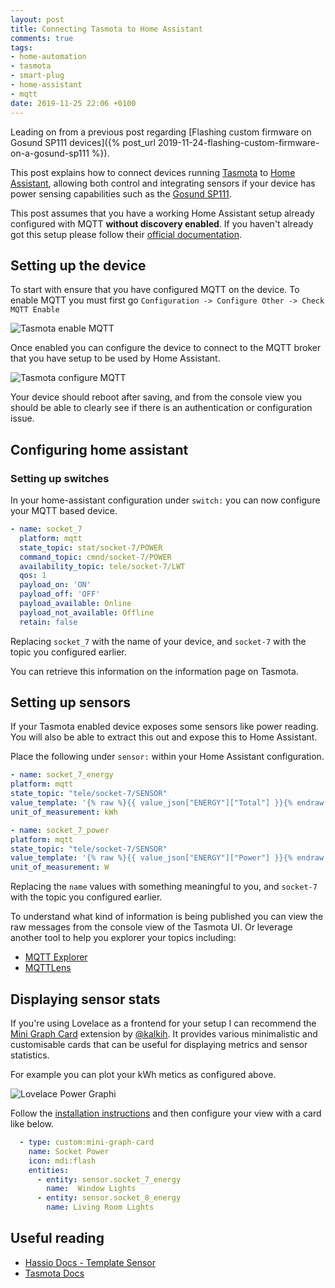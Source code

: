 ```yaml
---
layout: post
title: Connecting Tasmota to Home Assistant
comments: true
tags:
- home-automation
- tasmota
- smart-plug
- home-assistant
- mqtt
date: 2019-11-25 22:06 +0100
---
```

Leading on from a previous post regarding [Flashing custom firmware on Gosund SP111 devices]({% post_url 2019-11-24-flashing-custom-firmware-on-a-gosund-sp111 %}).

This post explains how to connect devices running [Tasmota][3] to [Home Assistant][1], allowing both control and integrating sensors if your device has power sensing capabilities such as the [Gosund SP111][0].

This post assumes that you have a working Home Assistant setup already configured with MQTT __without discovery enabled__. If you haven't already got this setup please follow their [official documentation][2].

## Setting up the device

To start with ensure that you have configured MQTT on the device. To enable MQTT you must first go `Configuration -> Configure Other -> Check MQTT Enable`

![Tasmota enable MQTT](/assets/img/posts/tasmota-enable-mqtt.png)

Once enabled you can configure the device to connect to the MQTT broker that you have setup to be used by Home Assistant.

![Tasmota configure MQTT](/assets/img/posts/tasmota-mqtt.png)

Your device should reboot after saving, and from the console view you should be able to clearly see if there is an authentication or configuration issue.

## Configuring home assistant

### Setting up switches

In your home-assistant configuration under `switch:` you can now configure your MQTT based device.

```yaml
- name: socket_7
  platform: mqtt
  state_topic: stat/socket-7/POWER
  command_topic: cmnd/socket-7/POWER
  availability_topic: tele/socket-7/LWT
  qos: 1
  payload_on: 'ON'
  payload_off: 'OFF'
  payload_available: Online
  payload_not_available: Offline
  retain: false

```

Replacing `socket_7` with the name of your device, and `socket-7` with the topic you configured earlier.

You can retrieve this information on the information page on Tasmota.

## Setting up sensors

If your Tasmota enabled device exposes some sensors like power reading. You will also be able to extract this out and expose this to Home Assistant.

Place the following under `sensor:` within your Home Assistant configuration.

```yaml
- name: socket_7_energy
platform: mqtt
state_topic: "tele/socket-7/SENSOR"
value_template: '{% raw %}{{ value_json["ENERGY"]["Total"] }}{% endraw %}'
unit_of_measurement: kWh

- name: socket_7_power
platform: mqtt
state_topic: "tele/socket-7/SENSOR"
value_template: '{% raw %}{{ value_json["ENERGY"]["Power"] }}{% endraw %}'
unit_of_measurement: W
```

Replacing the `name` values with something meaningful to you, and `socket-7` with the topic you configured earlier.

To understand what kind of information is being published you can view the raw messages from the console view of the Tasmota UI. Or leverage another tool to help you explorer your topics including:

- [MQTT Explorer][4]
- [MQTTLens][6]

## Displaying sensor stats

If you're using Lovelace as a frontend for your setup I can recommend the [Mini Graph Card][8] extension by [@kalkih][9]. It provides various minimalistic and customisable cards that can be useful for displaying metrics and sensor statistics.

For example you can plot your kWh metics as configured above.

![Lovelace Power Graphi](/assets/img/posts/ha-lovelace-power-graph.png)

Follow the [installation instructions][10] and then configure your view with a card like below.

```yaml
  - type: custom:mini-graph-card
    name: Socket Power
    icon: mdi:flash
    entities: 
      - entity: sensor.socket_7_energy
        name:  Window Lights
      - entity: sensor.socket_8_energy
        name: Living Room Lights
```

## Useful reading

- [Hassio Docs - Template Sensor][5]
- [Tasmota Docs][7]

[0]: https://affiliate.malachisoord.com/t/940fc6b7-d20a-46d7-b6bb-2f6bdcaaed7b
[1]: https://www.home-assistant.io/
[2]: https://www.home-assistant.io/docs/mqtt/
[3]: https://github.com/arendst/Tasmota/
[4]: http://mqtt-explorer.com/
[5]: https://www.home-assistant.io/integrations/template/
[6]: https://chrome.google.com/webstore/detail/mqttlens/hemojaaeigabkbcookmlgmdigohjobjm?hl=en
[7]: https://tasmota.github.io/docs/#/Home
[8]: https://github.com/kalkih/mini-graph-card
[9]: https://github.com/kalkih
[10]: https://github.com/kalkih/mini-graph-card#install
